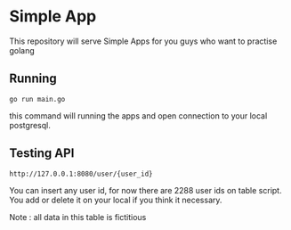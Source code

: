 # Simple App


This repository will serve Simple Apps for you guys who want to practise golang

## Running

```
go run main.go
```
this command will running the apps and open connection to your local postgresql.
## Testing API

```
http://127.0.0.1:8080/user/{user_id}
```
You can insert any user id, for now there are 2288 user ids on table script. You add or delete it on your local if you think it necessary.

Note : all data in this table is fictitious

